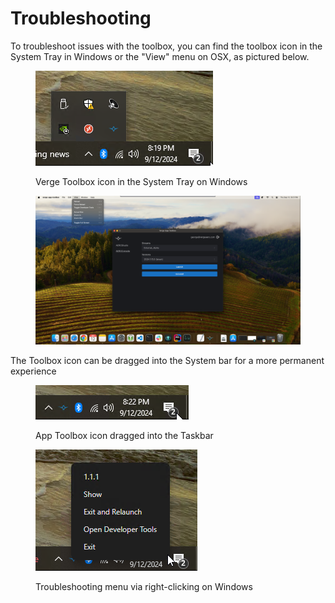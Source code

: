 # Troubleshooting

To troubleshoot issues with the toolbox, you can find the toolbox icon in the System Tray in Windows or the "View" menu on OSX, as pictured below.&#x20;

<figure><img src="../../.gitbook/assets/image (17).png" alt=""><figcaption><p>Verge Toolbox icon in the System Tray on Windows</p></figcaption></figure>

<figure><img src="../../.gitbook/assets/image (20).png" alt=""><figcaption></figcaption></figure>

The Toolbox icon can be dragged into the System bar for a more permanent experience&#x20;

<figure><img src="../../.gitbook/assets/image (21).png" alt=""><figcaption><p>App Toolbox icon dragged into the Taskbar</p></figcaption></figure>

<figure><img src="../../.gitbook/assets/image (22).png" alt=""><figcaption><p>Troubleshooting menu via right-clicking on Windows</p></figcaption></figure>
